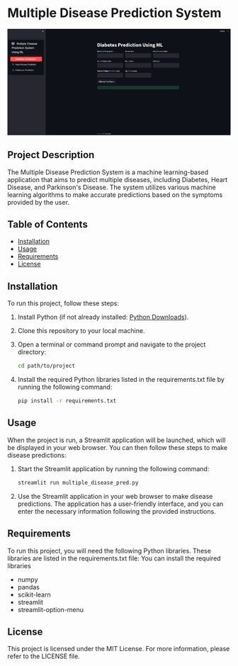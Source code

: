 # Multiple Disease Prediction System

![Project Screenshot](stl.png)

## Project Description

The Multiple Disease Prediction System is a machine learning-based application that aims to predict multiple diseases, including Diabetes, Heart Disease, and Parkinson's Disease. The system utilizes various machine learning algorithms to make accurate predictions based on the symptoms provided by the user.

## Table of Contents

- [Installation](#installation)
- [Usage](#usage)
- [Requirements](#requirements)
- [License](#license)

## Installation

To run this project, follow these steps:

1. Install Python (if not already installed: [Python Downloads](https://www.python.org/downloads/)).

2. Clone this repository to your local machine.

3. Open a terminal or command prompt and navigate to the project directory:

   ```bash
   cd path/to/project
   ```

4. Install the required Python libraries listed in the requirements.txt file by running the following command:

   ```bash
   pip install -r requirements.txt
   ```

## Usage

When the project is run, a Streamlit application will be launched, which will be displayed in your web browser. You can then follow these steps to make disease predictions:

1. Start the Streamlit application by running the following command:

   ```bash
   streamlit run multiple_disease_pred.py
   ```

2. Use the Streamlit application in your web browser to make disease predictions. The application has a user-friendly interface, and you can enter the necessary information following the provided instructions.

## Requirements

To run this project, you will need the following Python libraries. These libraries are listed in the requirements.txt file:
You can install the required libraries
- numpy
- pandas
- scikit-learn
- streamlit
- streamlit-option-menu 

## License

This project is licensed under the MIT License. For more information, please refer to the LICENSE file.
